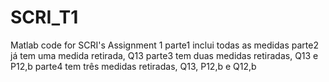 # SCRI_T1
Matlab code for SCRI's Assignment 1
parte1 inclui todas as medidas
parte2 já tem uma medida retirada, Q13
parte3 tem duas medidas retiradas, Q13 e P12,b
parte4 tem três medidas retiradas, Q13, P12,b e Q12,b
